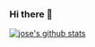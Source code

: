 ### Hi there 👋

<!--
**jose-vincent/jose-vincent** is a ✨ _special_ ✨ repository because its `README.md` (this file) appears on your GitHub profile.

Here are some ideas to get you started:

- 🔭 I’m currently working on ...
- 🌱 I’m currently learning ...
- 👯 I’m looking to collaborate on ...
- 🤔 I’m looking for help with ...
- 💬 Ask me about ...
- 📫 How to reach me: ...
- 😄 Pronouns: ...
- ⚡ Fun fact: ...
-->
[![jose's github stats](https://github-readme-stats.vercel.app/api?username=jose-vincent)](https://github.com/anuraghazra/github-readme-stats)
